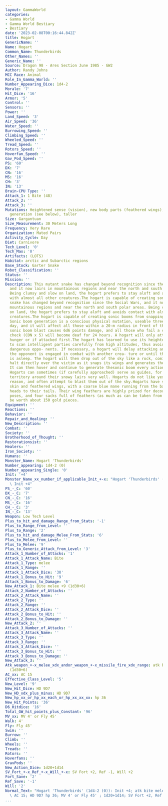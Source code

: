 ```yaml
---
layout: GammaWorld
categories:
- Gamma World
- Gamma World Bestiary
- Bestiary
date: '2023-02-08T00:16:44.842Z'
title: Hogart
GenericName: ''
Name: Hogart
Common_Name: Thunderbirds
Other_Names: ''
Generic_Name: ''
Source: Dragon 98 - Ares Section June 1985 - GW2
Author: Randy Johns
MCC Race: Animal
Role_In_Gamma_World: ''
Number_Appearing_Dice: 1d4-2
Morale: '7'
Hit_Dice: '16'
Armor: '5'
Control: ''
Sensors: ''
Power: ''
Land_Speed: '3'
Air_Speed: '36'
Water_Speed: ''
Burrowing_Speed: ''
Climbing_Speed: ''
Wheeled_Speed: ''
Tread_Speed: ''
Rotors_Speed: ''
Hoverfan_Speed: ''
Gav_Pod_Speed: ''
PS: '60'
DX: '7'
CN: '16'
MS: '16'
CH: '3'
IN: '13'
Brain-CPU Type: ''
Attack_1: 1 Bite (48)
Attack_2: ''
Attack_3: ''
Mutations: Heightened sense (vision), new body parts (feathered wings), sonic boom
  generation (see below), taller
Size: Gargantuan
Size_Measurement: 30 Meters Long
Frequency: Very Rare
Organization: Mated Pairs
Activity_Cycle: Day
Diet: Carnivore
Tech_Level: '0'
Tech_Max: '0'
Artifacts: (LOTS)
Habitat: arctic and Subarctic regions
Base_Stock: Garter Snake
Robot_Classification: ''
Status: ''
Mission: ''
Description: This mutant snake has changed beyond recognition since the Social Wars,
  and it now lairs in mountainous regions and near the north and south polar areas.
  Being clumsy and slow on land, the hogart prefers to stay aloft and avoids contact
  with almost all other creatures.The hogart is capable of creating sonic his mutant
  snake has changed beyond recognition since the Social Wars, and it now lairs in
  mountainous regions and near the north and south polar areas. Being clumsy and slow
  on land, the hogart prefers to stay aloft and avoids contact with almost all other
  creatures.The hogart is capable of creating sonic booms from snapping its wings.
  Sonic boom generation is a conscious physical mutation, useable three times per
  day, and it will affect all those within a 20-m radius in front of the hogart. The
  sonic boom blast causes 6d6 points damage, and all those who fail a constitution
  check (CON x 5) will become deaf for 24 hours. A hogart will only attack out of
  hunger or if attacked first.The hogart has learned to use its heightened vision
  to scan intelligent parties carefully from high altitudes, thus avoiding the more
  dangerous oppo- nents. If necessary, a hogart will delay attacking an enemy until
  the opponent is engaged in combat with another crea- ture or until the opponent
  is asleep. The hogart will then drop out of the sky like a rock, coming to a sudden
  halt directly over the victim as it snaps its wings and generates the sonic boom.
  It can then hover and continue to generate thesonic boom every action turn thereafter.
  Hogarts can sometimes (if carefully approached) serve as guides, for theyknown the
  territory around their snowy lairs very well. Hogarts do not like yexils for some
  reason, and often attempt to blast them out of the sky.Hogarts have snow-white scaly
  skin and feathered wings, with a coarse blue mane running from the backs of their
  heads to their tails. Their wing feathers are highly prized for decorative pur-
  poses, and four sacks full of feathers (as much as can be taken from a hogart) would
  be worth about 150 gold pieces.
Equipment: ''
Reactions: ''
Behavior: ''
Repair_and_Healing: ''
New_Description: ''
Combat: ''
Society: ''
Brotherhood_of_Thought: ''
Restorationsist: ''
Healers: ''
Iron_Society: ''
Humans: ''
Monster_Name: Hogart 'Thunderbirds'
Number_appearing: 1d4-2 (0)
Number_appearing_Single: '0'
Init: '+4'
Monster_Name_xx_number_if_applicable_Init_+-x: "Hogart 'Thunderbirds' (1d4-2 (0)):\
  \ Init +4"
PS_-_C: '60'
DX_-_C: '7'
CN_-_C: '16'
MS_-_C: '16'
CH_-_C: '3'
IN_-_C: '13'
Weapon: Low Tech Level
Plus_to_hit_and_damage_Range_from_Stats: '-1'
Plus_to_Range_from_Level: ''
Plus_to_Range: '2'
Plus_to_hit_and_damage_Melee_From_Stats: '6'
Plus_to_Melee_from_Level: ''
Plus_to_Melee: '9'
Plus_to_Generic_Attack_from_Level: '3'
Attack_1_Number_of_Attacks: '1'
Attack_1_Attack_Name: Bite
Attack_1_Type: melee
Attack_1_Range: ''
Attack_1_Attack_Dice: '30'
Attack_1_Bonus_to_Hit: '9'
Attack_1_Bonus_to_Damage: '6'
New_Attack_1: Bite melee +9 (1d30+6)
Attack_2_Number_of_Attacks: ''
Attack_2_Attack_Name: ''
Attack_2_Type: ''
Attack_2_Range: ''
Attack_2_Attack_Dice: ''
Attack_2_Bonus_to_Hit: ''
Attack_2_Bonus_to_Damage: ''
New_Attack_2: ''
Attack_3_Number_of_Attacks: ''
Attack_3_Attack_Name: ''
Attack_3_Type: ''
Attack_3_Range: ''
Attack_3_Attack_Dice: ''
Attack_3_Bonus_to_Hit: ''
Attack_3_Bonus_to_Damage: ''
New_Attack_3: ''
Atk_weapon_+-x_melee_xdx_andor_weapon_+-x_missile_fire_xdx_range: atk bite melee +9
  (1d30+6)
AC_xx: AC 15
Effective_Class_Level: '5'
New_Level: '9'
New_Hit_Dice: HD 9D7
New_HD_xdx_plus_minus: HD 9D7
New_hp_xx_or_hp_xx_each_or_hp_xx_xx_xx: hp 36
New_Hit_Points: '36'
D6_Hitdice: '16'
Total_GW_hit_points_plus_Constant: '96'
MV_xx: MV 4' or Fly 45'
Walk: 4'
Fly: Fly 45'
Swim: ''
Burrow: ''
Climb: ''
Wheels: ''
Treads: ''
Rotors: ''
Hoverfans: ''
GravPods: ''
New_Action_Dice: 1d20+1d14
SV_Fort_+-x_Ref_+-x_Will_+-x: SV Fort +2, Ref -1, Will +2
Fort_Save: '2'
Ref_Save: '-1'
Will: '2'
Normal_Text: "Hogart 'Thunderbirds' (1d4-2 (0)): Init +4; atk bite melee +9 (1d30+6);\
  \ AC 15; HD 9D7 hp 36; MV 4' or Fly 45' ; 1d20+1d14; SV Fort +2, Ref -1, Will +2"
...
```

